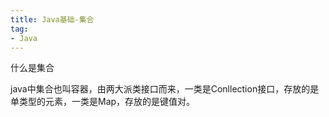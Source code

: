 ```yaml
---
title: Java基础-集合
tag:
- Java
---
```


什么是集合

java中集合也叫容器，由两大派类接口而来，一类是Conllection接口，存放的是单类型的元素，一类是Map，存放的是键值对。

